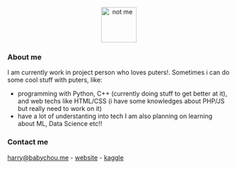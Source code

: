 <!--
**geekcatfr/geekcatfr** is a ✨ _special_ ✨ repository because its `README.md` (this file) appears on your GitHub profile.

Here are some ideas to get you started:

- 🔭 I’m currently working on ...
- 🌱 I’m currently learning ...
- 👯 I’m looking to collaborate on ...
- 🤔 I’m looking for help with ...
- 💬 Ask me about ...
- 📫 How to reach me: ...
- 😄 Pronouns: ...
- ⚡ Fun fact: ...
-->
<p align="center">
  <img src="https://avatars.githubusercontent.com/u/37616962?s=460&u=3ef9ae978dc7a56d11bd9b4deb3d48d683430e1d&v=4" alt="not me" width="80" height="80">
</p>

### About me
I am currently work in project person who loves puters!. Sometimes i can do some cool stuff with puters, like:
- programming with Python, C++ (currently doing stuff to get better at it), and web techs like HTML/CSS (i have some knowledges about PHP/JS but really need to work on it)
- have a lot of understanting into tech
I am also planning on learning about ML, Data Science etc!! 

### Contact me
[harry@babychou.me](mailto:harry@babychou.me) - [website](https://babychou.me) - [kaggle](https://www.kaggle.com/geekcat)

